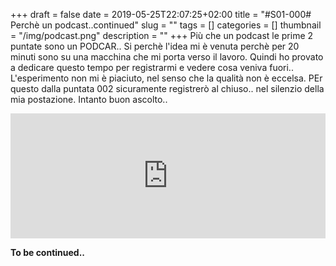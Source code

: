 +++
draft = false
date = 2019-05-25T22:07:25+02:00
title = "#S01-000# Perchè un podcast..continued"
slug = ""
tags = []
categories = []
thumbnail = "/img/podcast.png"
description = ""
+++
Più che un podcast le prime 2 puntate sono un PODCAR.. Si perchè l'idea mi è venuta perchè per 20 minuti sono su una macchina che mi porta verso il lavoro. Quindi ho provato a dedicare questo tempo per registrarmi e vedere cosa veniva fuori..
L'esperimento non mi è piaciuto, nel senso che la qualità non è eccelsa. PEr questo dalla puntata 002 sicuramente registrerò al chiuso.. nel silenzio della mia postazione.
Intanto buon ascolto..

<iframe src="https://widget.spreaker.com/player?episode_id=19040299&theme=light&playlist=false&playlist-continuous=false&autoplay=false&live-autoplay=false&chapters-image=true&episode_image_position=right&hide-logo=false&hide-likes=false&hide-comments=false&hide-sharing=false&hide-download=true" width="100%" height="200px" frameborder="0"></iframe>

**To be continued..**
